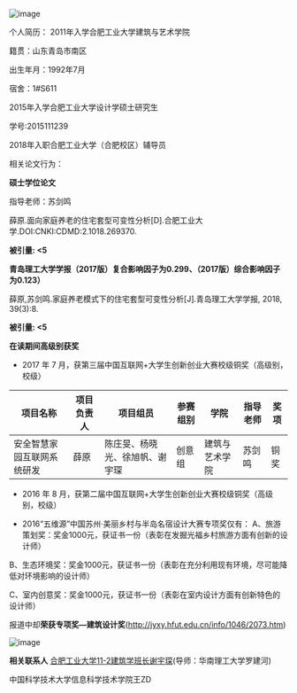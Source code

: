 ![image](https://github.com/HFUT-CHEATER/HFUTCheaterCollection/assets/160773353/21125584-5bc9-42f4-9f42-73d1d7297d98)

个人简历：
2011年入学合肥工业大学建筑与艺术学院

籍贯：山东青岛市南区

出生年月：1992年7月

宿舍：1#S611

2015年入学合肥工业大学设计学硕士研究生

学号:2015111239

2018年入职合肥工业大学（合肥校区）辅导员

相关论文行为：

**硕士学位论文**

指导老师：苏剑鸣

薛原.面向家庭养老的住宅套型可变性分析[D].合肥工业大学.DOI:CNKI:CDMD:2.1018.269370.

**被引量:  <5** 

**青岛理工大学学报（2017版）复合影响因子为0.299、（2017版）综合影响因子为0.123）**

薛原,苏剑鸣.家庭养老模式下的住宅套型可变性分析[J].青岛理工大学学报, 2018, 39(3):8.

**被引量:  <5** 

**在读期间高级别获奖**

- 2017 年 7 月，获第三届中国互联网+大学生创新创业大赛校级铜奖（高级别，校级）
						
| 项目名称 | 项目负责人  | 项目组员 |参赛组别| 学院 |指导老师|奖项|
| --- | --- | --- | ---| ---|---|---|
| 安全智慧家园互联网系统研发 | 薛原 | 陈庄旻、杨晓光、徐旭帆、谢宇琛 | 创意组| 建筑与艺术学院|苏剑鸣|铜奖|
						

- 2016 年 8 月，获第二届中国互联网+大学生创新创业大赛校级铜奖（高级别，校级）

- 2016“五维源”中国苏州·美丽乡村与半岛名宿设计大赛专项奖仅有：
A、旅游策划奖：奖金1000元，获证书一份（表彰在发掘光福乡村旅游方面有创新的设计师）

B、生态环境奖：奖金1000元，获证书一份（表彰在充分利用现有环境，尽可能降低对环境影响的设计师） 

C、室内创意奖：奖金1000元，获证书一份（表彰在室内设计方面有创新特色的设计师）

报道中却**荣获专项奖—建筑设计奖**(http://jyxy.hfut.edu.cn/info/1046/2073.htm)

![image](https://github.com/HFUT-CHEATER/HFUTCheaterCollection/assets/160773353/b333c210-2d1d-4a2a-9461-174d095b0643)



**相关联系人**
[合肥工业大学11-2建筑学班长谢宇琛](https://wx.ihwrm.com/baokan/article/info.html?baokan_id=8&doc_id=1487610)(导师：华南理工大学罗建河)

中国科学技术大学信息科学技术学院王ZD

